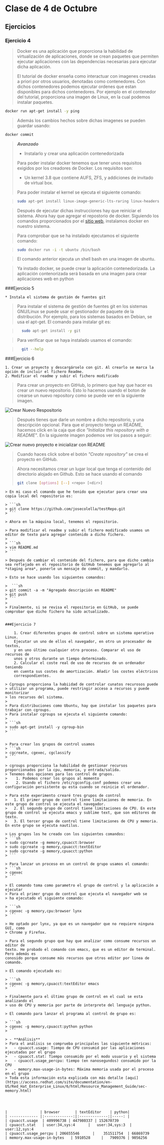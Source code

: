 Clase de 4 de Octubre
=====================

Ejercicios
----------

### Ejercicio 4

> Docker es una aplicación que proporciona la habilidad
> de virtualización de aplicaciones, donde se crean paquetes que
> permiten ejecutar aplicaciones con las dependencias necesarias para
> ejecutar dicha aplicación.
>
> El tutorial de docker enseña como interactuar con imagenes creadas
> a priori por otros usuarios, denotadas como contenedores. Con dichos contenedores podemos ejecutar ordenes que estan disponibles para dichos contenedores.
> Por ejemplo en el contenedor del tutorial, proporciona una imagen de Linux, en la cual podemos instalar paquetes.
>
 ```sh
 docker run apt-get install -y ping
 ```
 > Además los cambios hechos sobre dichas imagenes se pueden guardar usando:
 >
 ```sh
 docker commit
 ```

> __*Avanzado*__
>
>- Instalarlo y crear una aplicación contenedorizada
>
> Para poder instalar docker tenemos que tener unos requisitos exigidos por los creadores de
> Docker. Los requisitos son:
>
>   - Un kernel 3.8 que contiene AUFS, ZFS, y addiciones de invitado de virtual box.
>
> Para poder instalar el kernel se ejecuta el siguiente comando:

> ```sh
> sudo apt-get install linux-image-generic-lts-raring linux-headers-generic-lts-raring
>```

> Después de ejecutar dichas instrucciones hay que reiniciar el sistema. Ahora hay que agregar el repostorio de docker. Siguiendo los comandos proporcionados por el [sitio web](http://docs.docker.io/en/latest/installation/ubuntulinux/), instalamos docker en nuestro sistema.

> Para comprobar que se ha instalado ejecutamos el siguiente comando:

> ```sh
> sudo docker run -i -t ubuntu /bin/bash
> ```

> El comando anterior ejecuta un shell bash en una imagen de ubuntu.

> Ya instado docker, se puede crear la aplicación contenedorizada.
> La aplicación contenorizada será basada en una imagen para crear aplicaciones web en python



###Ejercicio 5

    * Instala el sistema de gestión de fuentes git

> Para instalar el sistema de gestión de fuentes git en los sistemas GNU/Linux se puede usar el gestionador de paquete de la distribución.
Por ejemplo, para los sistemas basados en Debian, se usa el apt-get.
El comando para instalar git es:

> ```sh
>   sudo apt-get install -y git
>    ```

> Para verificar que se haya instalado usamos el comando:

> ```sh
>   git --help
> ```

###Ejercicio 6

    1. Crear un proyecto y descargárselo con git. Al crearlo se marca la opción de incluir el fichero Readme.
    2. Modificar el readme y subir el fichero modificado

> Para crear un proyecto en GitHub, lo primero
> que hay que hacer es crear un nuevo repositorio.
> Esto lo hacemos usando el boton de crearse un nuevo repository como se puede ver en la siguiente imagen.
>

   ![Crear Nuevo Respositorio](https://raw.github.com/josecolella/GII-2013/master/meta/Screenshots/Screen%20Shot%202013-10-01%20at%2017.08.41.png)

> Después tienes que darle un nombre a dicho repositorio, y una descripción opcional.
> Para que el proyecto tenga un README, hacemos click en la caja que dice *"Initialize this repository with a README"*.
> En la siguiente imagen podemos ver los pasos a seguir:

   ![Crear nuevo proyecto e inicializar con README](https://raw.github.com/josecolella/GII-2013/master/meta/Screenshots/Screen%20Shot%202013-10-01%20at%2017.11.22.png)

> Cuando haces click sobre el botón *"Create repository"* se crea el proyecto en GitHub.

> Ahora necesitamos crear un lugar local que tenga el contenido del directorio alojado en Github. Esto se hace usando el comando
> ```sh
>git clone [options] [--] <repo> [<dir>]
```
> En mi caso el comando que he tenido que ejecutar para crear una copia local del repositorio es:

> ```sh
> git clone https://github.com/josecolella/testRepo.git
> ```

> Ahora en la máquina local, tenemos el repositorio.

> Para modificar el readme y subir el fichero modificado usamos un editor de texto para agregar contenido a dicho fichero.
>
> ```sh
> vim README.md
> ```

> Después de cambiar el contenido del fichero, para que dicho cambio sea reflejado en el repositorio de GitHub tenemos que agregarlo al *staging area*, ponerle un mensaje de commit, y mandarlo.

> Esto se hace usando los siguientes comandos:

>  ```sh
> git commit -a -m "Agregado descripción en README"
> git push
> ```
>
> Finalmente, si se revisa el repositorio en GitHub, se puede comprobar que dicho fichero ha sido actualizado.


###Ejercicio 7

    1. Crear diferentes grupos de control sobre un sistema operativo Linux.
    Ejecutar un uno de ellos el navegador, en otro un procesador de textos,
    y en uno último cualquier otro proceso. Comparar el uso de recursos de
    unos y otros durante un tiempo determinado.
    2. Calcular el coste real de uso de recursos de un ordenador teniendo
    en cuenta sus costes de amortización. Añadir los costes eléctricos
    correspondientes.

> Cgroups proporciona la habiidad de controlar cunatos recurosos puede
> utilizar un programa, puede restringir acceso a recursos y puede monitorizar
> los recursos del sistema.
>
> Para distribuciones como Ubuntu, hay que instalar los paquetes para
trabajar con cgroups.
> Para instalar cgroups se ejecuta el siguiente comando:
>
> ```sh
> sudo apt-get install -y cgroup-bin
> ```


> Para crear los grupos de control usamos
> ```sh
> cgcreate, cgexec, cgclassify
> ```

> cgroups proporciona la habilidad de gestionar recursos proporcionados por la cpu, memoria, y entrada/salida.
> Tenemos dos opciones para los control de grupos.
>    1. Podemos crear los grupos al momento
>    2. Usando el fichero /etc/cgconfig.conf podemos crear una configuración persistente qu esta cuando se reinicie el ordenador.

> Para este experimento crearé tres grupos de control
>   1. El primer grupo de control tiene limitaciones de memoria. En este grupo de control se ejecuta el navegador.
>   2. El segundo grupo de control tiene limitaciones de CPU. En este grupo de control se ejecuta emacs y sublime text, que son editores de texto.
>   3. El tercer grupo de control tiene limitaciones de CPU y memoria. En este grupo se ejecuta nautilus.

> Los grupos los he creado con los siguientes comandos:
> ```sh
> sudo cgcreate -g memory,cpuacct:browser
> sudo cgcreate -g memory,cpuacct:textEditor
> sudo cgcreate -g memory,cpuacct:python
> ```

> Para lanzar un proceso en un control de grupo usamos el comando:
> ```sh
> cgexec
> ```

> El comando toma como parametro el grupo de control y la aplicación a ejecutar
> Para el primer grupo de control que ejecuta el navegador web se
> ha ejecutado el siguiente comando:

> ```sh
> cgexec -g memory,cpu:browser lynx
> ```

> He optado por lynx, ya que es un navegador que no requiere ninguna GUI, como
> Chrome y Firefox.

> Para el segundo grupo que hay que analizar como consume recursos un editor de
texto. He probado el comando con emacs, que es un editor de terminal. Pero además es
conosido porque consume más recursos que otros editor por linea de comando.

> El comando ejecutado es:

> ```sh
> cgexec -g memory,cpuacct:textEditor emacs
> ```

> Finalmente para el último grupo de control en el cual se esta analizando el
> uso de CPU y memoria por parte de interprete del lenguaje python.

> El comando para lanzar el programa al control de grupo es:

> ```sh
> cgexec -g memory,cpuacct:python python
> ```

> - **Análisis**
> Para el análisis se comprueba principales las siguiente métricas:
>   - cpuacct.usage: Tiempo de CPU consumid por las aplicaciones ejecutadas por el grupo
>   - cpuacct.stat: Tiempo consumido por el modo usuario y el sistema
>   - cpuacct.usage_percpu: tiempo (en nanosegundos) consumido por la CPU
>   - memory.max-usage-in-bytes: Máxima memoria usada por el proceso en el grupo
> Toda esta información esta explicada con más detalle [aquí](https://access.redhat.com/site/documentation/en-US/Red_Hat_Enterprise_Linux/6/html/Resource_Management_Guide/sec-memory.html)




|               | browser       | textEditor    | python|
| ------------- |:-------------:|:-------------:|-----: |
| cpuacct.usage  | 409996738 | 447980337 | 152670739 
| cpuacct.stat   | user:34,sys:4      |   user:34,sys:3  | user:12,sys:4
| cpuacct.usage_percpu | 206655546      |    351511754  | 66869739 
| memory.max-usage-in-bytes   | 5910528     |   7909376 | 9056256

